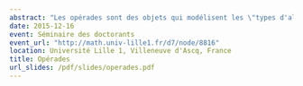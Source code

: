 ```yaml
---
abstract: "Les opérades sont des objets qui modélisent les \"types d'algèbres\". Elles trouvent des applications  en topologie algébrique, en algèbre homologique, en théorie des catégories, en physique mathématique... Dans cet exposé, j'expliquerai ce qu'est une opérade au travers d'exemples et je donnerai quelques applications en topologie algébrique."
date: 2015-12-16
event: Séminaire des doctorants
event_url: "http://math.univ-lille1.fr/d7/node/8816"
location: Université Lille 1, Villeneuve d'Ascq, France
title: Opérades
url_slides: /pdf/slides/operades.pdf
---
```

